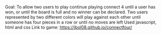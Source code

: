 
Goal:
To allow two users to play continue playing connect 4 until a user has won, or until the board is full and no winner can be declared. 
Two users represented by two different colors will play against each other until someone has four pieces in a row or until no moves are left
Used javascript, html and css
Link to game: https://jbol08.github.io/connectfour/

